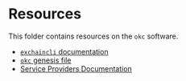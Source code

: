 <!--
order: false
parent:
  order: 5
-->

# Resources

This folder contains resources on the `okc` software.

- [`exchaincli` documentation](./exchaincli.md)
- [`okc` genesis file](./genesis.md)
- [Service Providers Documentation](./service-providers.md)

